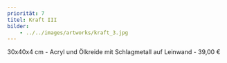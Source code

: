 ```yaml
---
priorität: 7
titel: Kraft III
bilder:
    - ../../images/artworks/kraft_3.jpg
---
```


30x40x4 cm - Acryl und Ölkreide mit Schlagmetall auf Leinwand - 39,00 €
